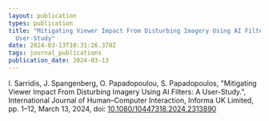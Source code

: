 ```yaml
---
layout: publication
types: publication
title: "Mitigating Viewer Impact From Disturbing Imagery Using AI Filters: A
  User-Study"
date: 2024-03-13T10:31:26.370Z
tags: journal_publications
publication_date: 2024-03-13
---
```

I. Sarridis, J. Spangenberg, O. Papadopoulou, S. Papadopoulos, "Mitigating Viewer Impact From Disturbing Imagery Using AI Filters: A User-Study.", International Journal of Human–Computer Interaction, Informa UK Limited, pp. 1–12, March 13, 2024, doi: [10.1080/10447318.2024.2313890](https://www.researchgate.net/publication/378958487_Mitigating_Viewer_Impact_From_Disturbing_Imagery_Using_AI_Filters_A_User-Study)